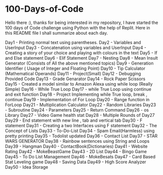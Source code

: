 # 100-Days-of-Code
Hello there :), thanks for being interested in my repository, I have started the 100 days of Code challenge using Python with the help of Replit.
Here in this README file I shall summarize about each day.

Day1 - Printing normal text using parentheses.
Day2 - Variables and UserInput
Day3 - Concatenation using variables and UserInput
Day4 - Creating a story of your choice and playing with colours in the text
Day5 - If and Else statement
Day6 - Elif Statement
Day7 - Nesting
Day8 - Mean Insult Generator (Consists of All the above mentioned topics)
Day9 - Generation Identifier  ( Usage of Integer and Floating Point)
Day10 - Tip Calculator (Mathematical Operands)
Day11 - Project(Small)
Day12 - Debugging Provided Code
Day13 - Grade Genarator
Day14 - Rock Paper Scissors
Day15 - Created a model similar to Amazon Alexa  using while loop (Really Simple)
Day16 - While True Loop
Day17 - while True Loop using continue and exit function
Day18 - Project Implementing while True loop, break , continue
Day19 - Implementation of For Loop
Day20 - Range function in ForLoop
Day21 - Multiplication Calculator
Day22 - Random Libraries
Day23 - Subroutine
Day24 - Parameters
Day25 - Return Command
Day26 - os Library
Day27 - Video Game health stat
Day28 - Multiple Rounds of Day27
Day29 - End statement with new line , tab and vertical tab
Day30 - F statement
Day31 - Creating a two Interfaces  using F statement
Day32 - The Concept of Lists
Day33 - To-Do-List
Day34 - Spam Email(Harmless) using pretty printing
Day35 - Todolist updated
Day36 - Contact List
Day37 - STAR WARS GENERATOR
Day38 - Rainbow sentences using String and Loops
Day39 - Hangman
Day40 - ContactBook(Dictionaries)
Day41 - Website Rating
Day42 - MokeBeastGame
Day43 - 2D List
Day44 - Bingo Game
Day45 - To Do List Management
Day46 - MokeBesats
Day47 - Card Based   Stat Leveling game
Day48 - Saving Data
Day49 - High Score Analyzer
Day50 - Idea Storage 
